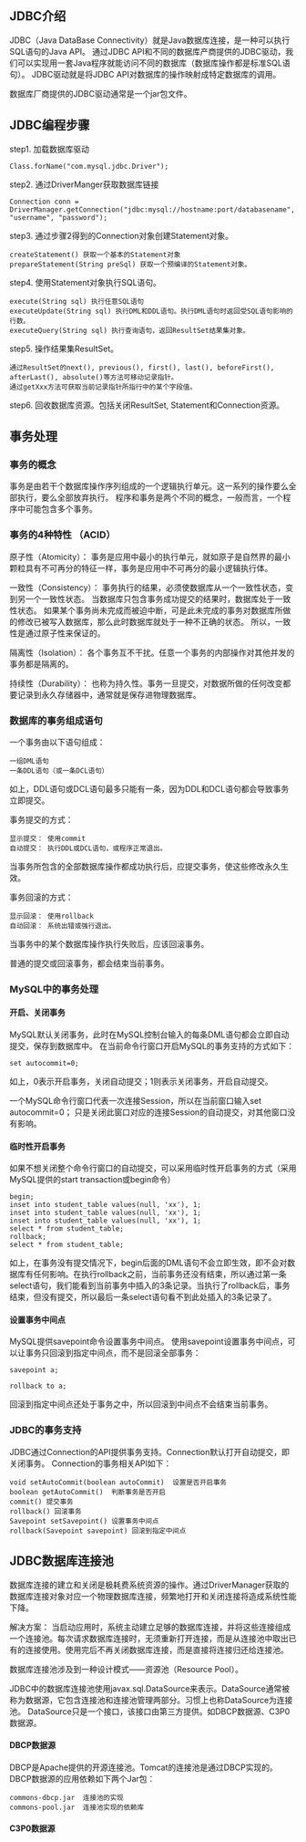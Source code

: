 ## JDBC介绍 ##
JDBC（Java DataBase Connectivity）就是Java数据库连接，是一种可以执行SQL语句的Java API。
通过JDBC API和不同的数据库产商提供的JDBC驱动，我们可以实现用一套Java程序就能访问不同的数据库（数据库操作都是标准SQL语句）。
JDBC驱动就是将JDBC API对数据库的操作映射成特定数据库的调用。

数据库厂商提供的JDBC驱动通常是一个jar包文件。


## JDBC编程步骤 ##

step1. 加载数据库驱动
	
	Class.forName("com.mysql.jdbc.Driver");

step2. 通过DriverManger获取数据库链接

	Connection conn = DriverManager.getConnection("jdbc:mysql://hostname:port/databasename", "username", "password");

step3. 通过步骤2得到的Connection对象创建Statement对象。

	createStatement() 获取一个基本的Statement对象
	prepareStatement(String preSql) 获取一个预编译的Statement对象。

step4. 使用Statement对象执行SQL语句。

	execute(String sql) 执行任意SQL语句
	executeUpdate(String sql) 执行DML和DDL语句。执行DML语句时返回受SQL语句影响的行数。
	executeQuery(String sql) 执行查询语句，返回ResultSet结果集对象。

step5. 操作结果集ResultSet。

	通过ResultSet的next(), previous(), first(), last(), beforeFirst(), afterLast(), absolute()等方法可移动记录指针。
	通过getXxx方法可获取当前记录指针所指行中的某个字段值。

step6. 回收数据库资源。包括关闭ResultSet, Statement和Connection资源。
 
## 事务处理 ##
### 事务的概念 ###
事务是由若干个数据库操作序列组成的一个逻辑执行单元。这一系列的操作要么全部执行，要么全部放弃执行。
程序和事务是两个不同的概念，一般而言，一个程序中可能包含多个事务。

### 事务的4种特性 （ACID） ###
原子性（Atomicity）： 事务是应用中最小的执行单元，就如原子是自然界的最小颗粒具有不可再分的特征一样，事务是应用中不可再分的最小逻辑执行体。

一致性（Consistency）： 事务执行的结果，必须使数据库从一个一致性状态，变到另一个一致性状态。
当数据库只包含事务成功提交的结果时，数据库处于一致性状态。
如果某个事务尚未完成而被迫中断，可是此未完成的事务对数据库所做的修改已被写入数据库，那么此时数据库就处于一种不正确的状态。
所以，一致性是通过原子性来保证的。

隔离性（Isolation）： 各个事务互不干扰。任意一个事务的内部操作对其他并发的事务都是隔离的。

持续性（Durability）： 也称为持久性。事务一旦提交，对数据所做的任何改变都要记录到永久存储器中，通常就是保存进物理数据库。

### 数据库的事务组成语句 ###
一个事务由以下语句组成：
	
	一组DML语句
	一条DDL语句（或一条DCL语句）

如上，DDL语句或DCL语句最多只能有一条，因为DDL和DCL语句都会导致事务立即提交。

事务提交的方式：

	显示提交： 使用commit
	自动提交： 执行DDL或DCL语句，或程序正常退出。
当事务所包含的全部数据库操作都成功执行后，应提交事务，使这些修改永久生效。

事务回滚的方式：

	显示回滚： 使用rollback
	自动回滚： 系统出错或强行退出。
当事务中的某个数据库操作执行失败后，应该回滚事务。

普通的提交或回滚事务，都会结束当前事务。

### MySQL中的事务处理 ###
#### 开启、关闭事务 ####
MySQL默认关闭事务，此时在MySQL控制台输入的每条DML语句都会立即自动提交，保存到数据库中。
在当前命令行窗口开启MySQL的事务支持的方式如下：

	set autocommit=0;
如上，0表示开启事务，关闭自动提交；1则表示关闭事务，开启自动提交。

一个MySQL命令行窗口代表一次连接Session，所以在当前窗口输入set autocommit=0； 只是关闭此窗口对应的连接Session的自动提交，对其他窗口没有影响。

#### 临时性开启事务 ####
如果不想关闭整个命令行窗口的自动提交，可以采用临时性开启事务的方式（采用MySQL提供的start transaction或begin命令）

	begin;
	inset into student_table values(null, 'xx'), 1;
	inset into student_table values(null, 'xx'), 1;
	inset into student_table values(null, 'xx'), 1;
	select * from student_table;
	rollback;
	select * from student_table;

如上，在事务没有提交情况下，begin后面的DML语句不会立即生效，即不会对数据库有任何影响。在执行rollback之前，当前事务还没有结束，所以通过第一条select语句，我们能看到当前事务中插入的3条记录。当执行了rollback后，事务结束，但没有提交，所以最后一条select语句看不到此处插入的3条记录了。

#### 设置事务中间点 ####
MySQL提供savepoint命令设置事务中间点。
使用savepoint设置事务中间点，可以让事务只回滚到指定中间点，而不是回滚全部事务：

	savepoint a;

	rollback to a;
	
回滚到指定中间点还处于事务之中，所以回滚到中间点不会结束当前事务。

### JDBC的事务支持 ###
JDBC通过Connection的API提供事务支持。Connection默认打开自动提交，即关闭事务。
Connection的事务相关API如下：

	void setAutoCommit(boolean autoCommit)  设置是否开启事务
	boolean getAutoCommit()  判断事务是否开启
	commit() 提交事务
	rollback() 回滚事务
	Savepoint setSavepoint() 设置事务中间点
	rollback(Savepoint savepoint) 回滚到指定中间点

## JDBC数据库连接池 ##
数据库连接的建立和关闭是极耗费系统资源的操作。通过DriverManager获取的数据库连接对象对应一个物理数据库连接，频繁地打开和关闭连接将造成系统性能下降。

解决方案： 当启动应用时，系统主动建立足够的数据库连接，并将这些连接组成一个连接池。每次请求数据库连接时，无须重新打开连接，而是从连接池中取出已有的连接使用。使用完后不再关闭数据库连接，而是直接将连接归还给连接池。

数据库连接池涉及到一种设计模式——资源池（Resource Pool）。

JDBC中的数据库连接池使用javax.sql.DataSource来表示。DataSource通常被称为数据源，它包含连接池和连接池管理两部分。习惯上也称DataSource为连接池。
DataSource只是一个接口，该接口由第三方提供。如DBCP数据源、C3P0数据源。

#### DBCP数据源 ####
DBCP是Apache提供的开源连接池。Tomcat的连接池是通过DBCP实现的。
DBCP数据源的应用依赖如下两个Jar包：
	
	commons-dbcp.jar  连接池的实现
	commons-pool.jar  连接池实现的依赖库

#### C3P0数据源 ####

	